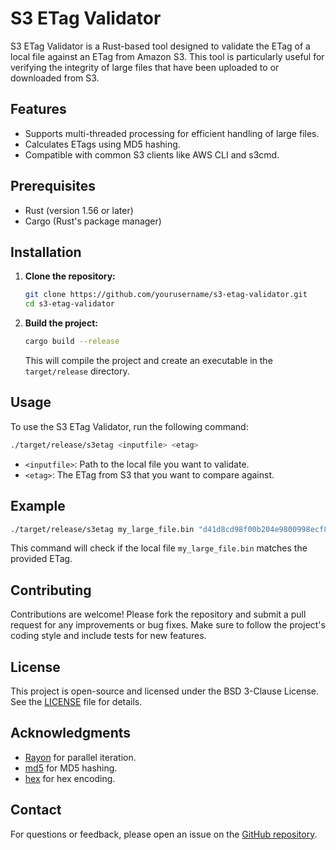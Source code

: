# S3 ETag Validator

S3 ETag Validator is a Rust-based tool designed to validate the ETag of a local file against an ETag from Amazon S3. This tool is particularly useful for verifying the integrity of large files that have been uploaded to or downloaded from S3.

## Features

- Supports multi-threaded processing for efficient handling of large files.
- Calculates ETags using MD5 hashing.
- Compatible with common S3 clients like AWS CLI and s3cmd.

## Prerequisites

- Rust (version 1.56 or later)
- Cargo (Rust's package manager)

## Installation

1. **Clone the repository:**

   ```bash
   git clone https://github.com/yourusername/s3-etag-validator.git
   cd s3-etag-validator
   ```

2. **Build the project:**

   ```bash
   cargo build --release
   ```

   This will compile the project and create an executable in the `target/release` directory.

## Usage

To use the S3 ETag Validator, run the following command:

```bash
./target/release/s3etag <inputfile> <etag>
```

- `<inputfile>`: Path to the local file you want to validate.
- `<etag>`: The ETag from S3 that you want to compare against.

## Example

```bash
./target/release/s3etag my_large_file.bin "d41d8cd98f00b204e9800998ecf8427e-3"
```

This command will check if the local file `my_large_file.bin` matches the provided ETag.

## Contributing

Contributions are welcome! Please fork the repository and submit a pull request for any improvements or bug fixes. Make sure to follow the project's coding style and include tests for new features.

## License

This project is open-source and licensed under the BSD 3-Clause License. See the [LICENSE](LICENSE) file for details.

## Acknowledgments

- [Rayon](https://github.com/rayon-rs/rayon) for parallel iteration.
- [md5](https://github.com/RustCrypto/hashes) for MD5 hashing.
- [hex](https://github.com/KokaKiwi/rust-hex) for hex encoding.

## Contact

For questions or feedback, please open an issue on the [GitHub repository](https://github.com/yourusername/s3-etag-validator).
